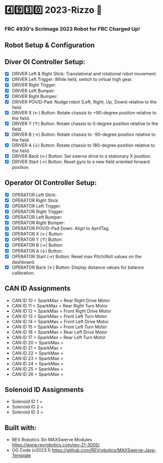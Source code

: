 # :four::nine::three::zero: 2023-Rizzo :robot:

### FRC 4930's Scrimage 2023 Robot for FRC Charged Up!

## Robot Setup & Configuration

## Diver OI Controller Setup:
- [x] DRIVER Left & Right Stick: Translational and rotational robot movement.
- [x] DRIVER Left Trigger: While held, switch to virtual high gear.
- [x] DRIVER Right Trigger:
- [x] DRIVER Left Bumper:
- [x] DRIVER Right Bumper:
- [x] DRIVER POV/D-Pad: Nudge robot (Left, Right, Up, Down) relative to the field.
- [x] DRIVER X (←) Button: Rotate chassis to +90-degree position relative to the field.
- [x] DRIVER Y (↑) Button: Rotate chassis to 0-degree position relative to the field.
- [x] DRIVER B (→) Button: Rotate chassis to -90-degree position relative to the field.
- [x] DRIVER A (↓) Button: Rotate chassis to 180-degree position relative to the field.
- [x] DRIVER Back (←) Button: Set swerve drive to a stationary X position.
- [x] DRIVER Start (→) Button: Reset gyro to a new field oriented forward position.

## Operator OI Controller Setup:
- [x] OPERATOR Left Stick:
- [x] OPERATOR Right Stick:
- [x] OPERATOR Left Trigger:
- [x] OPERATOR Right Trigger:
- [x] OPERATOR Left Bumper:
- [x] OPERATOR Right Bumper:
- [x] OPERATOR POV/D-Pad Down: Align to AprilTag.
- [x] OPERATOR X (←) Button:
- [x] OPERATOR Y (↑) Button:
- [x] OPERATOR B (→) Button:
- [x] OPERATOR A (↓) Button:
- [x] OPERATOR Start (→) Button: Reset max Pitch/Roll values on the dashboard.
- [x] OPERATOR Back (←) Button: Display distance values for balance calibration.

## CAN ID Assignments
* CAN ID 10 = SparkMax = Rear Right Drive Motor
* CAN ID 11 = SparkMax = Rear Right Turn Motor
* CAN ID 12 = SparkMax = Front Right Drive Motor
* CAN ID 13 = SparkMax = Front Left Turn Motor
* CAN ID 14 = SparkMax = Front Left Drive Motor
* CAN ID 15 = SparkMax = Front Left Turn Motor
* CAN ID 16 = SparkMax = Rear Left Drive Motor
* CAN ID 17 = SparkMax = Rear Left Turn Motor
* CAN ID 20 = SparkMax = 
* CAN ID 21 = SparkMax = 
* CAN ID 22 = SparkMax = 
* CAN ID 23 = SparkMax = 
* CAN ID 24 = SparkMax = 
* CAN ID 25 = SparkMax = 
* CAN ID 26 = SparkMax = 

## Solenoid ID Assignments
* Solenoid ID 1 = 
* Solenoid ID 2 = 
* Solenoid ID 3 = 

## Built with:
* REV Robotics 3in MAXSwerve Modules https://www.revrobotics.com/rev-21-3005/
* OG Code (v2023.1) https://github.com/REVrobotics/MAXSwerve-Java-Template